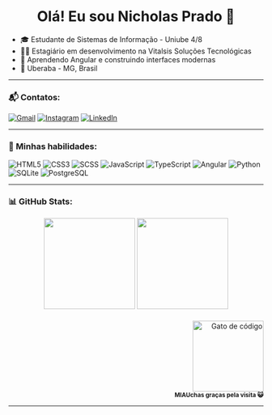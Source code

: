 <h1 align="center">Olá! Eu sou Nicholas Prado 👋</h1>

- 🎓 Estudante de Sistemas de Informação - Uniube 4/8
- 👨‍💻 Estagiário em desenvolvimento na Vitalsis Soluções Tecnológicas
- 🚀 Aprendendo Angular e construindo interfaces modernas
- 🌆 Uberaba - MG, Brasil

---

### 📬 Contatos:

[![Gmail](https://img.shields.io/badge/Gmail-D14836?style=for-the-badge&logo=gmail&logoColor=white)](mailto:nicholas.ps1000@gmail.com)
[![Instagram](https://img.shields.io/badge/Instagram-E4405F?style=for-the-badge&logo=instagram&logoColor=white)](https://www.instagram.com/_nicholaaas)
[![LinkedIn](https://img.shields.io/badge/LinkedIn-0A66C2?style=for-the-badge&logo=linkedin&logoColor=white)](https://www.linkedin.com/in/nicholas-prado-23001b24b)

---

### 🧠 Minhas habilidades:

![HTML5](https://img.shields.io/badge/HTML5-E34F26?style=for-the-badge&logo=html5&logoColor=white)
![CSS3](https://img.shields.io/badge/CSS3-1572B6?style=for-the-badge&logo=css3&logoColor=white)
![SCSS](https://img.shields.io/badge/SCSS-CC6699?style=for-the-badge&logo=sass&logoColor=white)
![JavaScript](https://img.shields.io/badge/JavaScript-F7DF1E?style=for-the-badge&logo=javascript&logoColor=black)
![TypeScript](https://img.shields.io/badge/TypeScript-007ACC?style=for-the-badge&logo=typescript&logoColor=white)
![Angular](https://img.shields.io/badge/Angular-DD0031?style=for-the-badge&logo=angular&logoColor=white)
![Python](https://img.shields.io/badge/Python-3670A0?style=for-the-badge&logo=python&logoColor=ffdd54)
![SQLite](https://img.shields.io/badge/SQLite-07405E?style=for-the-badge&logo=sqlite&logoColor=white)
![PostgreSQL](https://img.shields.io/badge/PostgreSQL-316192?style=for-the-badge&logo=postgresql&logoColor=white)

---

### 📊 GitHub Stats:

<div align="center">
  <img height="180em" src="https://github-readme-stats.vercel.app/api?username=nicholas-prado1320&show_icons=true&theme=radical" />
  <img height="180em" src="https://github-readme-stats.vercel.app/api/top-langs/?username=nicholas-prado1320&layout=compact&theme=radical"/>
</div>

<div align="right" style="margin-top: 20px;">
  <img src="assets/Coding The Matrix GIF.gif" alt="Gato de código" width="140"/><br>
  <sub><b>MIAUchas graças pela visita 😺</b></sub>
</div>

---
